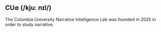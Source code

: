 ## CU∅ (/kjuː nɪl/)

The Columbia University Narrative Intelligence Lab was founded in 2025 in order to study narrative.
